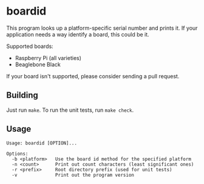 # boardid

This program looks up a platform-specific serial number and prints it. If
your application needs a way identify a board, this could be it.

Supported boards:

  * Raspberry Pi (all varieties)
  * Beaglebone Black

If your board isn't supported, please consider sending a pull request.

## Building

Just run `make`. To run the unit tests, run `make check`.

## Usage

```
Usage: boardid [OPTION]...

Options:
  -b <platform>   Use the board id method for the specified platform
  -n <count>      Print out count characters (least significant ones)
  -r <prefix>     Root directory prefix (used for unit tests)
  -v              Print out the program version
```
